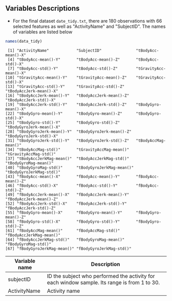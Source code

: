 Variables  Descriptions
------------------------------
* For the final dataset `date_tidy.txt`, there are 180 observations with 66 selected features as well as "ActivityName" and "SubjectID".
  The names of variables are listed below
  
```r
names(data_tidy)
```

```
 [1] "ActivityName"            "SubjectID"               "tBodyAcc-mean()-X"      
 [4] "tBodyAcc-mean()-Y"       "tBodyAcc-mean()-Z"       "tBodyAcc-std()-X"       
 [7] "tBodyAcc-std()-Y"        "tBodyAcc-std()-Z"        "tGravityAcc-mean()-X"   
[10] "tGravityAcc-mean()-Y"    "tGravityAcc-mean()-Z"    "tGravityAcc-std()-X"    
[13] "tGravityAcc-std()-Y"     "tGravityAcc-std()-Z"     "tBodyAccJerk-mean()-X"  
[16] "tBodyAccJerk-mean()-Y"   "tBodyAccJerk-mean()-Z"   "tBodyAccJerk-std()-X"   
[19] "tBodyAccJerk-std()-Y"    "tBodyAccJerk-std()-Z"    "tBodyGyro-mean()-X"     
[22] "tBodyGyro-mean()-Y"      "tBodyGyro-mean()-Z"      "tBodyGyro-std()-X"      
[25] "tBodyGyro-std()-Y"       "tBodyGyro-std()-Z"       "tBodyGyroJerk-mean()-X" 
[28] "tBodyGyroJerk-mean()-Y"  "tBodyGyroJerk-mean()-Z"  "tBodyGyroJerk-std()-X"  
[31] "tBodyGyroJerk-std()-Y"   "tBodyGyroJerk-std()-Z"   "tBodyAccMag-mean()"     
[34] "tBodyAccMag-std()"       "tGravityAccMag-mean()"   "tGravityAccMag-std()"   
[37] "tBodyAccJerkMag-mean()"  "tBodyAccJerkMag-std()"   "tBodyGyroMag-mean()"    
[40] "tBodyGyroMag-std()"      "tBodyGyroJerkMag-mean()" "tBodyGyroJerkMag-std()" 
[43] "fBodyAcc-mean()-X"       "fBodyAcc-mean()-Y"       "fBodyAcc-mean()-Z"      
[46] "fBodyAcc-std()-X"        "fBodyAcc-std()-Y"        "fBodyAcc-std()-Z"       
[49] "fBodyAccJerk-mean()-X"   "fBodyAccJerk-mean()-Y"   "fBodyAccJerk-mean()-Z"  
[52] "fBodyAccJerk-std()-X"    "fBodyAccJerk-std()-Y"    "fBodyAccJerk-std()-Z"   
[55] "fBodyGyro-mean()-X"      "fBodyGyro-mean()-Y"      "fBodyGyro-mean()-Z"     
[58] "fBodyGyro-std()-X"       "fBodyGyro-std()-Y"       "fBodyGyro-std()-Z"      
[61] "fBodyAccMag-mean()"      "fBodyAccMag-std()"       "fBodyAccJerkMag-mean()" 
[64] "fBodyAccJerkMag-std()"   "fBodyGyroMag-mean()"     "fBodyGyroMag-std()"     
[67] "fBodyGyroJerkMag-mean()" "fBodyGyroJerkMag-std()" 
```
Variable name    | Description
-----------------|------------
subjectID         | ID the subject who performed the activity for each window sample. Its range is from 1 to 30.
ActivityName      | Activity name

